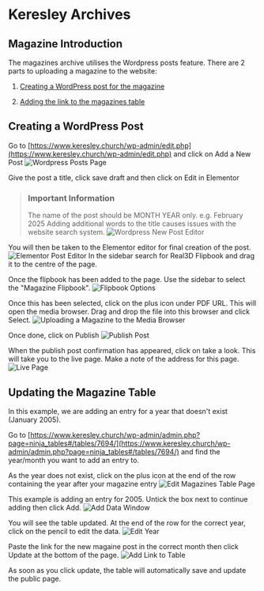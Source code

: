 # Keresley Archives
## Magazine Introduction
The magazines archive utilises the Wordpress posts feature. There are 2 parts to uploading a magazine to the website:
1. [Creating a WordPress post for the magazine](#creating-a-wordpress-post)

2. [Adding the link to the magazines table](#updating-the-magazine-table)

## Creating a WordPress Post
Go to [https://www.keresley.church/wp-admin/edit.php](https://www.keresley.church/wp-admin/edit.php) and click on Add a New Post
![Wordpress Posts Page](posts-page.png)

Give the post a title, click save draft and then click on Edit in Elementor
> ### Important Information
> The name of the post should be MONTH YEAR only. e.g. February 2025
> Adding additional words to the title causes issues with the website search system.
![Wordpress New Post Editor](new-posts-editor.png)

You will then be taken to the Elementor editor for final creation of the post.
![Elementor Post Editor](elementor-post-editor.png)
In the sidebar search for Real3D Flipbook and drag it to the centre of the page.

Once the flipbook has been added to the page. Use the sidebar to select the "Magazine Flipbook".
![Flipbook Options](flipbook-options.png)

Once this has been selected, click on the plus icon under PDF URL. This will open the media browser. Drag and drop the file into this browser and click Select.
![Uploading a Magazine to the Media Browser](upload-to-media-browser.png)

Once done, click on Publish
![Publish Post](publish-post.png)

When the publish post confirmation has appeared, click on take a look. This will take you to the live page. Make a note of the address for this page.
![Live Page](live-page.png)

## Updating the Magazine Table
In this example, we are adding an entry for a year that doesn't exist (January 2005).

Go to [https://www.keresley.church/wp-admin/admin.php?page=ninja_tables#/tables/7694/](https://www.keresley.church/wp-admin/admin.php?page=ninja_tables#/tables/7694/) and find the year/month you want to add an entry to.

As the year does not exist, click on the plus icon at the end of the row containing the year after your magazine entry
![Edit Magazines Table Page](edit-magazine-table-new-row.png)

 This example is adding an entry for 2005. Untick the box next to continue adding then click Add.
 ![Add Data Window](add-data-window.png)

 You will see the table updated. At the end of the row for the correct year, click on the pencil to edit the data.
 ![Edit Year](edit-year.png)

Paste the link for the new magaine post in the correct month then click Update at the bottom of the page.
![Add Link to Table](add-link-to-table.png)

As soon as you click update, the table will automatically save and update the public page.